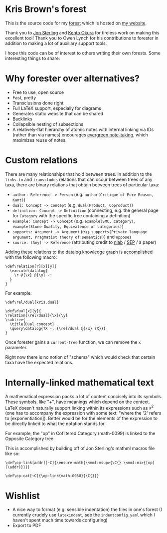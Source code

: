 # Kris Brown's forest

This is the source code for my [forest](https://www.forester-notes.org/) which is hosted on [my website](https://www.krisb.org/forest/index.xml).

Thank you to [Jon Sterling](https://www.jonmsterling.com/) and [Kento Okura](https://github.com/kentookura) for tireless work on making this excellent tool! Thank you to Owen Lynch for his contributions to forester in addition to making a lot of auxiliary support tools.

I hope this code can be of interest to others writing their own forests. Some interesting things to share:

# Why forester over alternatives?

- Free to use, open source
- Fast, pretty
- Transclusions done right
- Full LaTeX support, especially for diagrams
- Generates static website that can be shared
- Backlinks
- Collapsible nesting of subsections
- A relatively-flat hierarchy of atomic notes with internal linking via IDs (rather than via names) encourages [evergreen note-taking](https://www.forester-notes.org/tfmt-000R.xml), which maximizes reuse of notes.

# Custom relations

There are many relationships that hold between trees. In addition to the `links-to` and `transcludes`
relations that can occur between trees of any taxa, there are binary relations that obtain between trees of particular taxa:

- `author: Reference -> Person` (e.g. `author(Critique of Pure Reason, Kant)`)
- `dual: Concept -> Concept` (e.g. `dual(Product, Coproduct)`)
- `definition: Concept -> Definition` (connecting, e.g. the general page for `Category` with the specific tree containing a definition)
- `example: Concept -> Concept` (e.g. `example(SMC, Category)`, `example(Stone Duality, Equivalence of categories)`)
- `supports: Argument -> Argument` (e.g. `supports(Private language argument, Pragmatist theory of semantics)`) and `opposes`
- `source: [Any] -> Reference` (attributing credit to [nlab](https://ncatlab.org/nlab/show/HomePage) / [SEP](https://plato.stanford.edu/) / a paper)

Adding these relations to the datalog knowledge graph is accomplished with the following macro:

```
\def\relation[r][x][y]{
  \execute\datalog{
    \r @{\x} @{\y} -:
  }
}
```

For example:

```
\def\rel/dual{kris.dual}

\def\dual[x][y]{
\relation{\rel/dual}{\x}{\y}
\subtree{
  \title{Dual concept}
  \query\datalog{?X -: {\rel/dual @{\x} ?X}}}
}
```

Once forester gains a `current-tree` function, we can remove the `x` parameter.

Right now there is no notion of "schema" which would check that certain taxa have the expected relations.

# Internally-linked mathematical text

A mathematical expression packs a lot of content concisely into its symbols. These symbols, like "+", have meanings which depend on the context. LaTeX doesn't naturally support linking within its expressions such as $x^2$ (one has to accompany the expression with some text: "where the '2' refers to [exponentiation]). Better would be for the elements of the expression to be directly linked to what the notation stands for. 

For example, the "op" in Cofiltered Category (math-0099) is linked to the Opposite Category tree.

This is accomplished by building off of Jon Sterling's mathml macros file like so:

```
\def\op-link[addr][~C]{\ensure-math{\<mml:msup>{\C{} \<mml:mi>{[op](\addr)}}}}

\def\op-cat[~C]{\op-link{math-005U}{\C{}}}
```

# Wishlist

- A nice way to format (e.g. sensible indentation) the files in one's forest (I currently crudely use `latexindent`, see the `indentconfig.yaml` which I haven't spent much time towards configuring)
- Export to PDF
